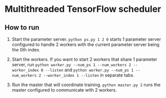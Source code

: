 # Multithreaded TensorFlow scheduler

## How to run
1. Start the parameter server. `python ps.py 1 2 0` starts 1 parameter server configured to handle 2 workers with the current parameter server being the 0th index.

2. Start the workers. If you want to start 2 workers that share 1 parameter server, run `python worker.py --num_ps 1 --num_workers 2 --worker_index 0 --listen` and `python worker.py --num_ps 1 --num_workers 2 --worker_index 1 --listen` in separate tabs.

3. Run the master that will coordinate training. `python master.py 2` runs the master configured to communicate with 2 workers.

